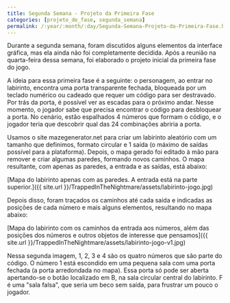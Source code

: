 ```yaml
---
title: Segunda Semana - Projeto da Primeira Fase
categories: [projeto_de_fase, segunda_semana]
permalink: /:year/:month/:day/Segunda-Semana-Projeto-da-Primeira-Fase.html
---
```


Durante a segunda semana, foram discutidos alguns elementos da interface gráfica, mas ela ainda não foi completamente decidida. Após a reunião na quarta-feira dessa semana, foi elaborado o projeto inicial da primeira fase do jogo. 

A ideia para essa primeira fase é a seguinte: o personagem, ao entrar no labirinto, encontra uma porta transparente fechada, bloqueada por um teclado numérico ou cadeado que requer um código para ser destravado. Por trás da porta, é possível ver as escadas para o próximo andar. Nesse momento, o jogador sabe que precisa encontrar o código para desbloquear a porta. No cenário, estão espalhados 4 números que formam o código, e o jogador teria que descobrir qual das 24 combinações abriria a porta.

Usamos o site mazegenerator.net para criar um labirinto aleatório com um tamanho que definimos, formato circular e 1 saída (o máximo de saídas possível para a plataforma). Depois, o mapa gerado foi editado à mão para remover e criar algumas paredes, formando novos caminhos. O mapa resultante, com apenas as paredes, a entrada e as saídas, está abaixo:

[Mapa do labirinto apenas com as paredes. A entrada está na parte superior.]({{ site.url }}/TrappedInTheNightmare/assets/labirinto-jogo.jpg)

Depois disso, foram traçados os caminhos até cada saída e indicadas as posições de cada número e mais alguns elementos, resultando no mapa abaixo:

[Mapa do labirinto com os caminhos da entrada aos números, além das posições dos números e outros objetos de interesse que pensamos]({{ site.url }}/TrappedInTheNightmare/assets/labirinto-jogo-v1.jpg)

Nessa segunda imagem, 1, 2, 3 e 4 são os quatro números que são parte do código. O número 1 está escondido em uma pequena sala com uma porta fechada (a porta arredondada no mapa). Essa porta só pode ser aberta apertando-se o botão localizado em B, na sala circular central do labirinto. F é uma "sala falsa", que seria um beco sem saída, para frustrar um pouco o jogador.
